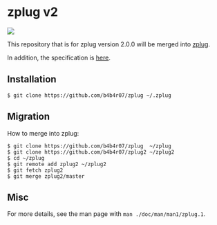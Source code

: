 # zplug v2

[![](https://travis-ci.org/b4b4r07/zplug2.svg?branch=master)](https://travis-ci.org/b4b4r07/zplug2)

This repository that is for zplug version 2.0.0 will be merged into [zplug](https://github.com/b4b4r07/zplug).

In addition, the specification is [here](https://github.com/b4b4r07/zplug/issues/71).

## Installation

```console
$ git clone https://github.com/b4b4r07/zplug ~/.zplug
```

## Migration

How to merge into zplug:

```console
$ git clone https://github.com/b4b4r07/zplug  ~/zplug
$ git clone https://github.com/b4b4r07/zplug2 ~/zplug2
$ cd ~/zplug
$ git remote add zplug2 ~/zplug2
$ git fetch zplug2
$ git merge zplug2/master
```

## Misc

For more details, see the man page with `man ./doc/man/man1/zplug.1`.
